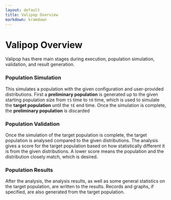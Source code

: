 ```yaml
---
layout: default
title: Valipop Overview
markdown: kramdown
---
```


# Valipop Overview

Valipop has there main stages during execution, population simulation, validation, and result generation.

### Population Simulation

This simulates a population with the given configuration and user-provided distributions. First a **preliminary population** is generated up to the given starting population size from `tS` time to `t0` time, which is used to simulate the **target population** until the `tE` end time. Once the simulation is complete, the **preliminary population** is discarded

### Population Validation

Once the simulation of the target population is complete, the target population is analysed compared to the given distributions. The analysis gives a score for the target population based on how statistically different it is from the given distributions. A lower score means the population and the distribution closely match, which is desired.

### Population Results

After the analysis, the analysis results, as well as some general statistics on the target population, are written to the results. Records and graphs, if specified, are also generated from the target population.
